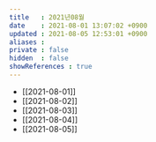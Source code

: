 ```yaml
---
title   : 2021년08월
date    : 2021-08-01 13:07:02 +0900
updated : 2021-08-05 12:53:01 +0900
aliases : 
private : false
hidden  : false
showReferences : true
---
```

- [[2021-08-01]]
- [[2021-08-02]]
- [[2021-08-03]]
- [[2021-08-04]]
- [[2021-08-05]]
